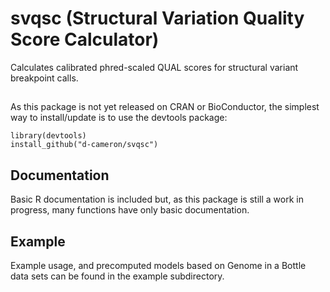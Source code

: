 # svqsc (Structural Variation Quality Score Calculator)

Calculates calibrated phred-scaled QUAL scores for structural variant
breakpoint calls.

## 

As this package is not yet released on CRAN or BioConductor, the simplest way to install/update is to use the devtools package:

```
library(devtools)
install_github("d-cameron/svqsc")
```

## Documentation

Basic R documentation is included but, as this package is still a work in progress,
many functions have only basic documentation.


## Example

Example usage, and precomputed models based on Genome in a Bottle data sets
can be found in the example subdirectory.
